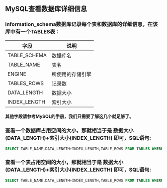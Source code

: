 ## MySQL查看数据库详细信息
### information_schema数据库记录每个表和数据库的详细信息，在该库中有一个TABLES表：

|字段        |    说明     |
|------------|------------|
|TABLE_SCHEMA | 数据库名   |
|TABLE_NAME   | 表名      |
|ENGINE       | 所使用的存储引擎|
|TABLES_ROWS  | 记录数    |
|DATA_LENGTH  | 数据大小   |
|INDEX_LENGTH | 索引大小   |

#### 其他字段请参考MySQL的手册，我们只需要了解这几个就足够了。

### 查看一个数据库占用空间的大小，那就相当于是 数据大小(DATA_LENGTH)+索引大小(INDEX_LENGTH) 即可，SQL语句:
```sql
SELECT TABLE_NAME,DATA_LENGTH+INDEX_LENGTH,TABLE_ROWS FROM TABLES WHERE TABLE_SCHEMA='数据库名' ORDER BY TABLE_ROWS DESC
```
### 查看一个表占用空间的大小，那就相当于是 数据大小(DATA_LENGTH)+索引大小(INDEX_LENGTH) 即可，SQL语句:
```sql
SELECT TABLE_NAME,DATA_LENGTH+INDEX_LENGTH,TABLE_ROWS FROM TABLES WHERE TABLE_SCHEMA='数据库名' AND TABLE_NAME='表名' ORDER BY TABLE_ROWS DESC
```
